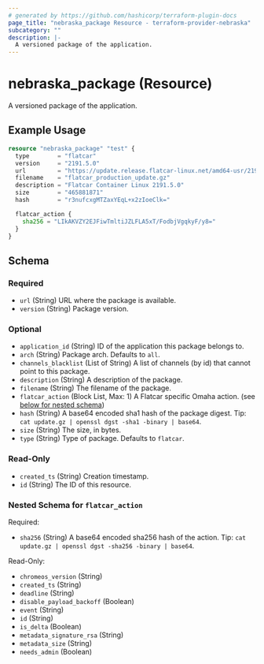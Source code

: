 ```yaml
---
# generated by https://github.com/hashicorp/terraform-plugin-docs
page_title: "nebraska_package Resource - terraform-provider-nebraska"
subcategory: ""
description: |-
  A versioned package of the application.
---
```


# nebraska_package (Resource)

A versioned package of the application.

## Example Usage

```terraform
resource "nebraska_package" "test" {
  type        = "flatcar"
  version     = "2191.5.0"
  url         = "https://update.release.flatcar-linux.net/amd64-usr/2191.5.0/"
  filename    = "flatcar_production_update.gz"
  description = "Flatcar Container Linux 2191.5.0"
  size        = "465881871"
  hash        = "r3nufcxgMTZaxYEqL+x2zIoeClk="

  flatcar_action {
    sha256 = "LIkAKVZY2EJFiwTmltiJZLFLA5xT/FodbjVgqkyF/y8="
  }
}
```

<!-- schema generated by tfplugindocs -->
## Schema

### Required

- `url` (String) URL where the package is available.
- `version` (String) Package version.

### Optional

- `application_id` (String) ID of the application this package belongs to.
- `arch` (String) Package arch. Defaults to `all`.
- `channels_blacklist` (List of String) A list of channels (by id) that cannot point to this package.
- `description` (String) A description of the package.
- `filename` (String) The filename of the package.
- `flatcar_action` (Block List, Max: 1) A Flatcar specific Omaha action. (see [below for nested schema](#nestedblock--flatcar_action))
- `hash` (String) A base64 encoded sha1 hash of the package digest. Tip: `cat update.gz | openssl dgst -sha1 -binary | base64`.
- `size` (String) The size, in bytes.
- `type` (String) Type of package. Defaults to `flatcar`.

### Read-Only

- `created_ts` (String) Creation timestamp.
- `id` (String) The ID of this resource.

<a id="nestedblock--flatcar_action"></a>
### Nested Schema for `flatcar_action`

Required:

- `sha256` (String) A base64 encoded sha256 hash of the action. Tip: `cat update.gz | openssl dgst -sha256 -binary | base64`.

Read-Only:

- `chromeos_version` (String)
- `created_ts` (String)
- `deadline` (String)
- `disable_payload_backoff` (Boolean)
- `event` (String)
- `id` (String)
- `is_delta` (Boolean)
- `metadata_signature_rsa` (String)
- `metadata_size` (String)
- `needs_admin` (Boolean)
